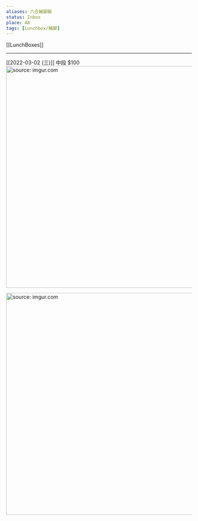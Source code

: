 ```yaml
---
aliases: 六合豬腳飯
status: Inbox
place: A8
tags: [Lunchbox/豬腳]
---
```


[[LunchBoxes]]

---

[[2022-03-02 (三)]] 中段 $100
<a href="https://imgur.com/hcSoXJs"><img src="https://i.imgur.com/hcSoXJs.jpg" title="source: imgur.com" width="600px"/></a>

<a href="https://imgur.com/Kdj4pHV"><img src="https://i.imgur.com/Kdj4pHV.jpg" title="source: imgur.com" width="600px"/></a>
